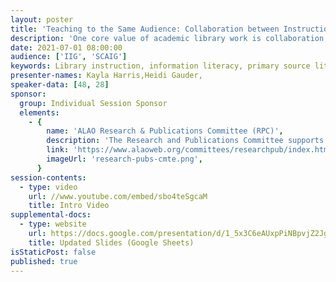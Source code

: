 ```yaml
---
layout: poster
title: 'Teaching to the Same Audience: Collaboration between Instruction and Special Collections Teams'
description: 'One core value of academic library work is collaboration; done effectively, collaboration provides superior service to students, faculty and researchers.  Recently, an archivist and a librarian conducted a grant-funded research project that aimed to identify the levels of collaboration that currently exist for library instruction between special collections and instruction teams. Increasingly archivists and special collections librarians are incorporating primary source instruction into their roles, and they are often encouraged to learn from their more experienced instruction colleagues about topics such as pedagogy or assessment. For instruction librarians, the ACRL Framework for Information Literacy encourages librarians to look at the research process more holistically, an aspect that is often present in primary source instruction.  By interviewing department heads of both special collections and instruction teams at public and private academic libraries, the researchers gained insight into potential barriers that exist between the units, and aspirational goals for what a successful partnership would embody. This session will explore the opportunities, tensions, and values placed on instruction by both units.  Participants will be prompted to reflect on their own collaborative experiences within their libraries.'
date: 2021-07-01 08:00:00
audience: ['IIG', 'SCAIG']
keywords: Library instruction, information literacy, primary source literacy, collaboration, barriers, aspirations, communication
presenter-names: Kayla Harris,Heidi Gauder,
speaker-data: [48, 28]
sponsor:
  group: Individual Session Sponsor
  elements:
    - {
        name: 'ALAO Research & Publications Committee (RPC)',
        description: 'The Research and Publications Committee supports ALAO members by providing opportunities to fund research projects, helping members discover available resources, and by facilitating inter-institutional research projects.',
        link: 'https://www.alaoweb.org/committees/researchpub/index.html',
        imageUrl: 'research-pubs-cmte.png',
      }
session-contents:
  - type: video
    url: //www.youtube.com/embed/sbo4teSgcaM
    title: Intro Video
supplemental-docs:
  - type: website
    url: https://docs.google.com/presentation/d/1_5x3C6eAUxpPiNBpvjZ2JgUdfvQz3tLm2kOaT5eSnEM/edit?usp=sharing
    title: Updated Slides (Google Sheets)
isStaticPost: false
published: true
---
```

